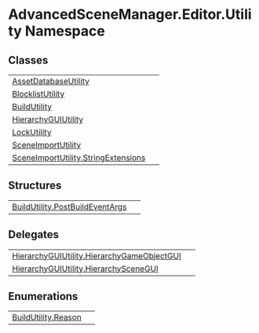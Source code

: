 # AdvancedSceneManager.Editor.Utility Namespace






## Classes
<table>
<tr>
<td><a href="T_AdvancedSceneManager_Editor_Utility_AssetDatabaseUtility">AssetDatabaseUtility</a></td>
<td> </td></tr>
<tr>
<td><a href="T_AdvancedSceneManager_Editor_Utility_BlocklistUtility">BlocklistUtility</a></td>
<td> </td></tr>
<tr>
<td><a href="T_AdvancedSceneManager_Editor_Utility_BuildUtility">BuildUtility</a></td>
<td> </td></tr>
<tr>
<td><a href="T_AdvancedSceneManager_Editor_Utility_HierarchyGUIUtility">HierarchyGUIUtility</a></td>
<td> </td></tr>
<tr>
<td><a href="T_AdvancedSceneManager_Editor_Utility_LockUtility">LockUtility</a></td>
<td> </td></tr>
<tr>
<td><a href="T_AdvancedSceneManager_Editor_Utility_SceneImportUtility">SceneImportUtility</a></td>
<td> </td></tr>
<tr>
<td><a href="T_AdvancedSceneManager_Editor_Utility_SceneImportUtility_StringExtensions">SceneImportUtility.StringExtensions</a></td>
<td> </td></tr>
</table>

## Structures
<table>
<tr>
<td><a href="T_AdvancedSceneManager_Editor_Utility_BuildUtility_PostBuildEventArgs">BuildUtility.PostBuildEventArgs</a></td>
<td> </td></tr>
</table>

## Delegates
<table>
<tr>
<td><a href="T_AdvancedSceneManager_Editor_Utility_HierarchyGUIUtility_HierarchyGameObjectGUI">HierarchyGUIUtility.HierarchyGameObjectGUI</a></td>
<td> </td></tr>
<tr>
<td><a href="T_AdvancedSceneManager_Editor_Utility_HierarchyGUIUtility_HierarchySceneGUI">HierarchyGUIUtility.HierarchySceneGUI</a></td>
<td> </td></tr>
</table>

## Enumerations
<table>
<tr>
<td><a href="T_AdvancedSceneManager_Editor_Utility_BuildUtility_Reason">BuildUtility.Reason</a></td>
<td> </td></tr>
</table>